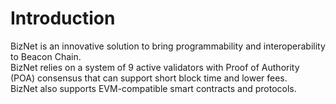 # Introduction

BizNet is an innovative solution to bring programmability and interoperability to Beacon Chain.  
BizNet relies on a system of 9 active validators with Proof of Authority (POA) consensus that can support short block time and lower fees.   
BizNet also supports EVM-compatible smart contracts and protocols. 

